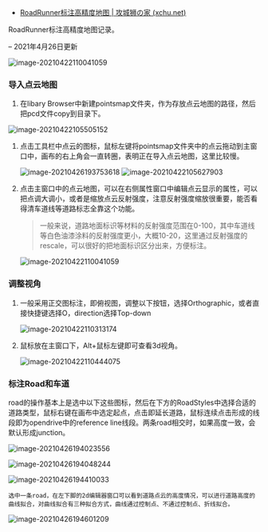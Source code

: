 - [RoadRunner标注高精度地图 | 攻城狮の家 (xchu.net)](http://xchu.net/2021/04/22/55-roadrunner/)

RoadRunner标注高精度地图记录。

– 2021年4月26日更新

![image-20210422110041059](http://xchu.net/2021/04/22/55-roadrunner/image-20210422110041059.png)



### 导入点云地图

1. 在libary Browser中新建pointsmap文件夹，作为存放点云地图的路径，然后把pcd文件copy到目录下。

![image-20210422105505152](http://xchu.net/2021/04/22/55-roadrunner/image-20210422105505152.png)

1. 点击工具栏中点云的图标，鼠标左键将pointsmap文件夹中的点云拖动到主窗口中，画布的右上角会一直转圈，表明正在导入点云地图，这里比较慢。

   ![image-20210426193753618](http://xchu.net/2021/04/22/55-roadrunner/image-20210426193753618.png)
   ![image-20210422105627903](http://xchu.net/2021/04/22/55-roadrunner/image-20210422105627903.png)

2. 点击主窗口中的点云地图，可以在右侧属性窗口中编辑点云显示的属性，可以把点调大调小，或者是缩放点云反射强度，注意反射强度缩放很重要，能否看得清车道线等道路标志全靠这个功能。

   > 一般来说，道路地面标识等材料的反射强度范围在0-100，其中车道线等白色油漆涂料的反射强度更小，大概10-20，这里通过反射强度的rescale，可以很好的把地面标识区分出来，方便标注。

   ![image-20210422110041059](http://xchu.net/2021/04/22/55-roadrunner/image-20210422110041059.png)

### 调整视角

1. 一般采用正交图标注，即俯视图，调整以下按钮，选择Orthographic，或者直接快捷键选择O，direction选择Top-down

   ![image-20210422110313174](http://xchu.net/2021/04/22/55-roadrunner/image-20210422110313174.png)

2. 鼠标放在主窗口下，Alt+鼠标左键即可查看3d视角。

   ![image-20210422110444075](http://xchu.net/2021/04/22/55-roadrunner/image-20210422110444075.png)

### 标注Road和车道

road的操作基本上是选中以下这些图标，然后在下方的RoadStyles中选择合适的道路类型，鼠标右键在画布中选定起点，点击即延长道路，鼠标连续点击形成的线段即为opendrive中的reference line线段。两条road相交时，如果高度一致，会默认形成junction。

![image-20210426194023556](http://xchu.net/2021/04/22/55-roadrunner/image-20210426194023556.png)

![image-20210426194048244](http://xchu.net/2021/04/22/55-roadrunner/image-20210426194048244.png)

![image-20210426194410033](http://xchu.net/2021/04/22/55-roadrunner/image-20210426194410033.png)

```
选中一条road，在左下脚的2d编辑器窗口可以看到道路点云的高度情况，可以进行道路高度的曲线拟合，对曲线拟合有三种拟合方式，曲线通过控制点、不通过控制点、折线拟合。
```

![image-20210426194601209](http://xchu.net/2021/04/22/55-roadrunner/image-20210426194601209.png)